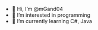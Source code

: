 - 👋 Hi, I’m @mGand04
- 👀 I’m interested in programming
- 🌱 I’m currently learning C#, Java

<!---
mGand04/mGand04 is a ✨ special ✨ repository because its `README.md` (this file) appears on your GitHub profile.
You can click the Preview link to take a look at your changes.
--->
